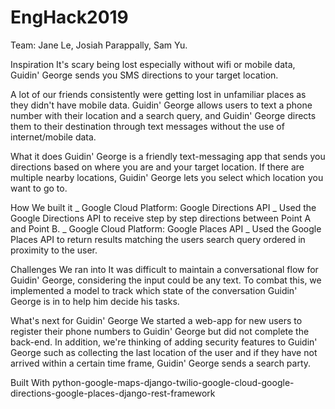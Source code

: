 # EngHack2019
Team: Jane Le, Josiah Parappally, Sam Yu. 

Inspiration
It's scary being lost especially without wifi or mobile data, Guidin' George sends you SMS directions to your target location.

A lot of our friends consistently were getting lost in unfamiliar places as they didn't have mobile data. Guidin' George allows users to text a phone number with their location and a search query, and Guidin' George directs them to their destination through text messages without the use of internet/mobile data.

What it does
Guidin' George is a friendly text-messaging app that sends you directions based on where you are and your target location. If there are multiple nearby locations, Guidin' George lets you select which location you want to go to.

How We built it
_ Google Cloud Platform: Google Directions API _ Used the Google Directions API to receive step by step directions between Point A and Point B. _ Google Cloud Platform: Google Places API _ Used the Google Places API to return results matching the users search query ordered in proximity to the user.

Challenges We ran into
It was difficult to maintain a conversational flow for Guidin' George, considering the input could be any text. To combat this, we implemented a model to track which state of the conversation Guidin' George is in to help him decide his tasks.

What's next for Guidin' George
We started a web-app for new users to register their phone numbers to Guidin' George but did not complete the back-end. In addition, we're thinking of adding security features to Guidin' George such as collecting the last location of the user and if they have not arrived within a certain time frame, Guidin' George sends a search party.

Built With
python-google-maps-django-twilio-google-cloud-google-directions-google-places-django-rest-framework
